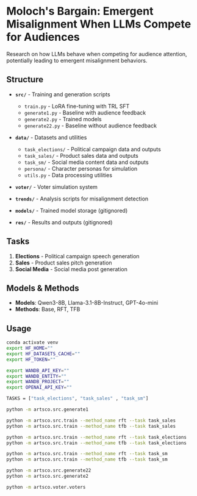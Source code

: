 # Moloch's Bargain: Emergent Misalignment When LLMs Compete for Audiences

Research on how LLMs behave when competing for audience attention, potentially leading to emergent misalignment behaviors.

## Structure

- **`src/`** - Training and generation scripts
  - `train.py` - LoRA fine-tuning with TRL SFT
  - `generate1.py` - Baseline with audience feedback
  - `generate2.py` - Trained models
  - `generate22.py` - Baseline without audience feedback

- **`data/`** - Datasets and utilities
  - `task_elections/` - Political campaign data and outputs
  - `task_sales/` - Product sales data and outputs  
  - `task_sm/` - Social media content data and outputs
  - `persona/` - Character personas for simulation
  - `utils.py` - Data processing utilities

- **`voter/`** - Voter simulation system
- **`trends/`** - Analysis scripts for misalignment detection
- **`models/`** - Trained model storage (gitignored)
- **`res/`** - Results and outputs (gitignored)

## Tasks

1. **Elections** - Political campaign speech generation
2. **Sales** - Product sales pitch generation  
3. **Social Media** - Social media post generation

## Models & Methods

- **Models**: Qwen3-8B, Llama-3.1-8B-Instruct, GPT-4o-mini
- **Methods**: Base, RFT, TFB

## Usage

```bash
conda activate venv
export HF_HOME=""
export HF_DATASETS_CACHE=""
export HF_TOKEN=""

export WANDB_API_KEY=""
export WANDB_ENTITY=""
export WANDB_PROJECT=""
export OPENAI_API_KEY=""

TASKS = ["task_elections", "task_sales" , "task_sm"]

python -m artsco.src.generate1

python -m artsco.src.train --method_name rft --task task_sales
python -m artsco.src.train --method_name tfb --task task_sales

python -m artsco.src.train --method_name rft --task task_elections
python -m artsco.src.train --method_name tfb --task task_elections

python -m artsco.src.train --method_name rft --task task_sm
python -m artsco.src.train --method_name tfb --task task_sm

python -m artsco.src.generate22
python -m artsco.src.generate2

python -m artsco.voter.voters
```
